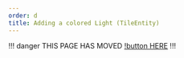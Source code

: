 ```yaml
---
order: d
title: Adding a colored Light (TileEntity)
---
```

!!! danger
THIS PAGE HAS MOVED [!button HERE](https://rgblib.fdd-docs.com/mod-dev-api/coloredte/)
!!!
